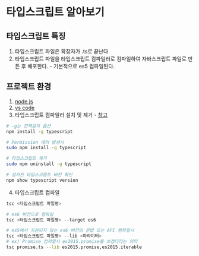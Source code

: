 # 타입스크립트 알아보기

## 타입스크립트 특징
1. 타입스크립트 파일은 확장자가 .ts로 끝난다  
2. 타입스크립트 파일을 타입스크립트 컴파일러로 컴파일하여 자바스크립트 파일로 만든 후 배포한다. - 기본적으로 es5 컴파일된다.

## 프로젝트 환경
1. [node.js](https://nodejs.org/en/)  
2. [vs code](https://code.visualstudio.com/)  
3. 타입스크립트 컴파일러 설치 및 제거 - [참고](https://blog.naver.com/thdbsgh3443/221372524988)
```bash
# -g는 전역설치 옵션
npm install -g typescript 

# Permission 에러 발생시
sudo npm install -g typescript 

# 타입스크립트 제거
sudo npm uninstall -g typescript

# 설치된 타입스크립트 버전 확인
npm show typescript version
```
4. 타입스크립트 컴파일
```bash
tsc <타입스크립트 파일명>

# es6 버전으로 컴파일
tsc <타입스크립트 파일명> --target es6

# es5에서 지원되지 않는 es6 버전의 문법 또는 API 컴파일시
tsc <타입스크립트 파일명> --lib <파라미터>
# ex) Promise 컴파일시 es2015.promise를 쓰겠다라는 의미
tsc promise.ts --lib es2015.promise,es2015.iterable
```